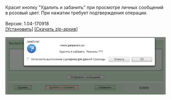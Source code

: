 Красит кнопку "Удалить и забанить" при просмотре личных сообщений в розовый цвет. При нажатии требует подтверждения операции.
<br>
<br>
Версия: 1.04-170918
<br>
[[Установить]](https://raw.githubusercontent.com/MyRequiem/comfortablePlayingInGW/master/separatedScripts/DelAndAddBlackSms/delAndAddBlackSms.user.js) [[Скачать zip-архив]](https://raw.githubusercontent.com/MyRequiem/comfortablePlayingInGW/master/separatedScripts/DelAndAddBlackSms/delAndAddBlackSms.user.js.zip)
<br>
<br>
![DelAndAddBlackSms](https://raw.githubusercontent.com/MyRequiem/comfortablePlayingInGW/master/imgs/DelAndAddBlackSms/screen.png)
<br>
